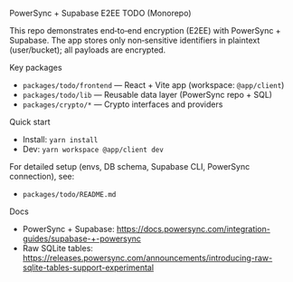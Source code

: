 PowerSync + Supabase E2EE TODO (Monorepo)

This repo demonstrates end‑to‑end encryption (E2EE) with PowerSync + Supabase. The app stores only non‑sensitive identifiers in plaintext (user/bucket); all payloads are encrypted.

Key packages
- `packages/todo/frontend` — React + Vite app (workspace: `@app/client`)
- `packages/todo/lib` — Reusable data layer (PowerSync repo + SQL)
- `packages/crypto/*` — Crypto interfaces and providers

Quick start
- Install: `yarn install`
- Dev: `yarn workspace @app/client dev`

For detailed setup (envs, DB schema, Supabase CLI, PowerSync connection), see:

- `packages/todo/README.md`

Docs
- PowerSync + Supabase: https://docs.powersync.com/integration-guides/supabase-+-powersync
- Raw SQLite tables: https://releases.powersync.com/announcements/introducing-raw-sqlite-tables-support-experimental
